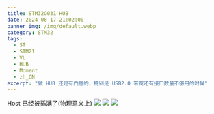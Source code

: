 ```yaml
---
title: STM32G031 HUB
date: 2024-08-17 21:02:00
banner_img: /img/default.webp
category: STM32
tags: 
  - ST
  - STM21
  - VL
  - HUB
  - Moment
  - zh_CN
excerpt: "做 HUB 还是有门槛的，特别是 USB2.0 带宽还有接口数量不够用的时候"
---
```


Host 已经被插满了(物理意义上)
![ ](/img/Moment/IMG_20240817_163827.webp)
![ ](/img/Moment/IMG_20240817_164233.webp)
![ ](/img/Moment/IMG_20240817_215437.webp)
